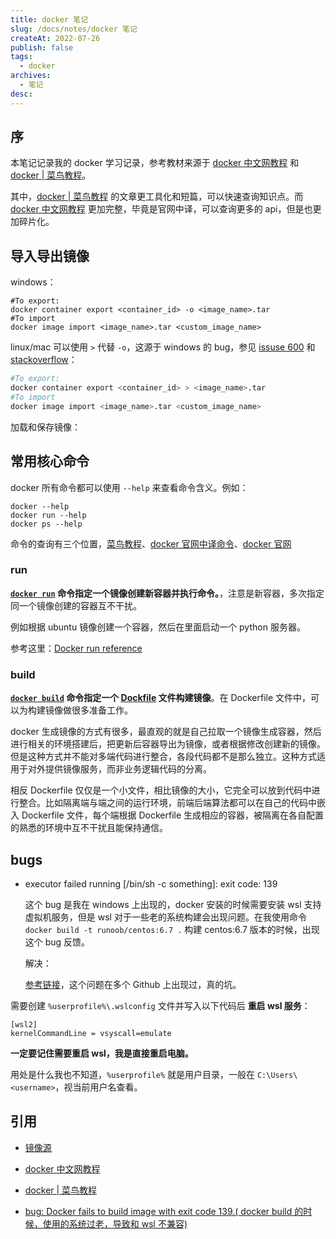 ```yaml
---
title: docker 笔记
slug: /docs/notes/docker 笔记
createAt: 2022-07-26
publish: false
tags:
  - docker
archives:
  - 笔记
desc:
---
```


## 序

本笔记记录我的 docker 学习记录，参考教材来源于 [docker 中文网教程][4] 和 [docker | 菜鸟教程][5]。

其中，[docker | 菜鸟教程][5] 的文章更工具化和短篇，可以快速查询知识点。而 [docker 中文网教程][4] 更加完整，毕竟是官网中译，可以查询更多的 api，但是也更加碎片化。

## 导入导出镜像

windows：

```shell
#To export:
docker container export <container_id> -o <image_name>.tar
#To import
docker image import <image_name>.tar <custom_image_name>
```

linux/mac 可以使用 `>` 代替 `-o`，这源于 windows 的 bug，参见 [issuse 600][2] 和 [stackoverflow][3]：

```bash
#To export:
docker container export <container_id> > <image_name>.tar
#To import
docker image import <image_name>.tar <custom_image_name>
```

加载和保存镜像：

## 常用核心命令

docker 所有命令都可以使用 `--help` 来查看命令含义。例如：

```shell
docker --help
docker run --help
docker ps --help
```

命令的查询有三个位置，[菜鸟教程][1-1]、[docker 官网中译命令][4-1]、[docker 官网][6]

### run

**[`docker run`](https://docs.docker.com/engine/reference/commandline/run/) 命令指定一个镜像创建新容器并执行命令。**，注意是新容器，多次指定同一个镜像创建的容器互不干扰。

例如根据 ubuntu 镜像创建一个容器，然后在里面启动一个 python 服务器。

参考这里：[Docker run reference](https://docs.docker.com/engine/reference/run/)

### build

**[`docker build`](https://docs.docker.com/engine/reference/commandline/build/) 命令指定一个 [Dockfile](https://docs.docker.com/engine/reference/builder/) 文件构建镜像**。在 Dockerfile 文件中，可以为构建镜像做很多准备工作。

docker 生成镜像的方式有很多，最直观的就是自己拉取一个镜像生成容器，然后进行相关的环境搭建后，把更新后容器导出为镜像，或者根据修改创建新的镜像。但是这种方式并不能对多端代码进行整合，各段代码都不是那么独立。这种方式适用于对外提供镜像服务，而非业务逻辑代码的分离。

相反 Dockerfile 仅仅是一个小文件，相比镜像的大小，它完全可以放到代码中进行整合。比如隔离端与端之间的运行环境，前端后端算法都可以在自己的代码中嵌入 Dockerfile 文件，每个端根据 Dockerfile 生成相应的容器，被隔离在各自配置的熟悉的环境中互不干扰且能保持通信。

## bugs

- executor failed running [/bin/sh -c something]: exit code: 139

  这个 bug 是我在 windows 上出现的，docker 安装的时候需要安装 wsl 支持虚拟机服务，但是 wsl 对于一些老的系统构建会出现问题。在我使用命令 `docker build -t runoob/centos:6.7 .` 构建 centos:6.7 版本的时候，出现这个 bug 反馈。

  解决：

  [参考链接][b1]，这个问题在多个 Github 上出现过，真的坑。

需要创建 `%userprofile%\.wslconfig` 文件并写入以下代码后 **重启 wsl 服务**：

```
[wsl2]
kernelCommandLine = vsyscall=emulate
```

**一定要记住需要重启 wsl，我是直接重启电脑。**

用处是什么我也不知道，`%userprofile%` 就是用户目录，一般在 `C:\Users\<username>`，视当前用户名查看。

## 引用

- [镜像源][1]
- [docker 中文网教程][4]
- [docker | 菜鸟教程][5]

- [bug: Docker fails to build image with exit code 139.( docker build 的时候，使用的系统过老，导致和 wsl 不兼容)][b1]

[1]: https://www.runoob.com/docker/docker-mirror-acceleration.html
[1-1]: https://www.runoob.com/docker/docker-command-manual.html
[2]: https://github.com/docker/for-win/issues/660
[3]: https://stackoverflow.com/questions/40622162/docker-load-and-save-archive-tar-invalid-tar-header
[4]: https://dockerdocs.cn/get-started/overview/index.html
[4-1]: https://dockerdocs.cn/engine/reference/run/
[5]: https://www.runoob.com/docker/docker-tutorial.html
[6]: https://docs.docker.com/engine/reference/run/
[b1]: https://stackoverflow.com/questions/65429435/docker-fails-to-build-image-with-exit-code-139
